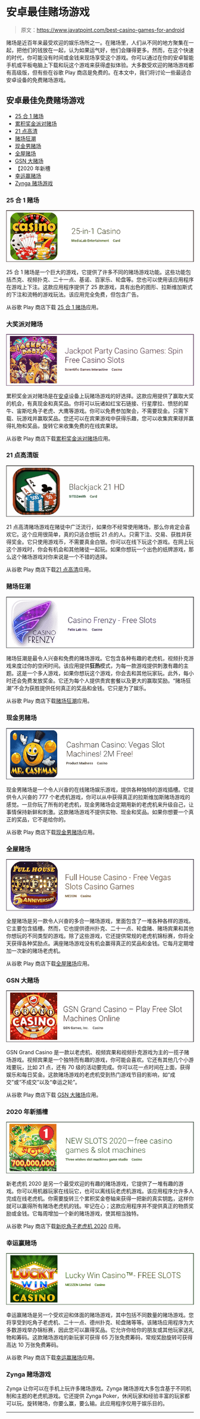 # 安卓最佳赌场游戏

> 原文：<https://www.javatpoint.com/best-casino-games-for-android>

赌场是近百年来最受欢迎的娱乐场所之一。在赌场里，人们从不同的地方聚集在一起，把他们的钱放在一起，认为如果运气好，他们会赚得更多。然而，在这个快速的时代，你可能没有时间或金钱来现场享受这个游戏。你可以通过在你的安卓智能手机或平板电脑上下载和玩这个游戏来获得虚拟体验。大多数受欢迎的赌场游戏都有高级版，但有些在谷歌 Play 商店是免费的。在本文中，我们将讨论一些最适合安卓设备的免费赌场游戏。

## 安卓最佳免费赌场游戏

*   [25 合 1 赌场](#25-in-1)
*   [累积奖金派对赌场](#Jackpot)
*   [21 点高清](#Blackjack)
*   [赌场狂潮](#Frenzy)
*   [现金男赌场](#Cashman)
*   [全屋赌场](#Full-House)
*   [GSN 大赌场](#GSN-Grand)
*   【2020 年新槽
*   [幸运赢赌场](#Lucky-Win)
*   [Zynga 赌场游戏](#Zynga)

### 25 合 1 赌场

![Best Casino Games for Android](img/dc5feafcd11bd29a07c316e7d6e35571.png)

25 合 1 赌场是一个巨大的游戏，它提供了许多不同的赌场游戏功能。这些功能包括杰克、视频扑克、二十一点、基诺、百家乐、轮盘等。您也可以使用该应用程序在游戏上下注。这款应用程序提供了 25 款游戏，具有出色的图形、拉斯维加斯式的下注和流畅的游戏玩法。该应用完全免费，但包含广告。

从谷歌 Play 商店下载 [25 合 1 赌场](https://play.google.com/store/apps/details?id=com.tljtek.casino)应用。

### 大奖派对赌场

![Best Casino Games for Android](img/3f090edf41e30e84fa7108c4290d8fe8.png)

累积奖金派对赌场是在[安卓](https://www.javatpoint.com/android-tutorial)设备上玩赌场游戏的好选择。这款应用提供了赢取大奖的机会，有真现金和真奖品。你将可以玩诸如红宝石链接、行星摩拉、愤怒的犀牛、宙斯吃角子老虎、大鹰等游戏。你可以免费参加聚会，不需要现金。只需下载、玩游戏并赢取奖品。您还可以在宾果游戏中获得乐趣，您可以收集宾果球并赢得礼物和奖品，旋转它来收集免费的在线宾果球。

从谷歌 Play 商店下载[累积奖金派对赌场](https://play.google.com/store/apps/details?id=com.williamsinteractive.jackpotparty)应用。

### 21 点高清版

![Best Casino Games for Android](img/1b1eee89d0cc793ba2c8aa8547d8c3f8.png)

21 点高清赌场游戏在赌徒中广泛流行，如果你不经常使用赌场，那么你肯定会喜欢它。这个应用很简单，真的只适合想玩 21 点的人。只需下注、交易、获胜并获得奖金。它只使用游戏币，不需要真金白银。你可以在线下玩这个游戏。在网上玩这个游戏时，你会有机会和其他赌徒一起玩。如果你想玩一个出色的纸牌游戏，那么这个赌场游戏对你来说是一个不错的选择。

从谷歌 Play 商店下载[21 点高清](https://play.google.com/store/apps/details?id=com.pandagasgdx.blackjack.android)应用。

### 赌场狂潮

![Best Casino Games for Android](img/dd60a3676b72c1f84fcd0a8d629a2e46.png)

赌场狂潮是最令人兴奋和免费的赌场游戏。它包含各种有趣的老虎机，视频扑克游戏来度过你的空闲时间。该应用提供**狂热**模式，为每一款游戏提供刺激有趣的主题。这是一个多人游戏，如果你想玩这个游戏，你会去和其他玩家玩。此外，每小时还会免费发放奖金。它还为每个人提供贵宾套餐以及更大的赢取奖励。“赌场狂潮”不会为获胜提供任何真正的奖品和金钱。它只是为了娱乐。

从谷歌 Play 商店下载[赌场狂潮](https://play.google.com/store/apps/details?id=com.rushmo.casinofrenzy)应用。

### 现金男赌场

![Best Casino Games for Android](img/a3fb6b90b35b6ceac7b5c45afeba288b.png)

现金男赌场是一个令人兴奋的在线赌场娱乐游戏，提供各种独特的游戏插槽。它提供令人兴奋的 777 个老虎机游戏，你可以从中获得真正的拉斯维加斯赌场游戏的感觉。一旦你玩了所有的老虎机，现金男赌场会定期用新的老虎机来升级自己，让事情保持新鲜和刺激。这款赌场游戏不提供实物、现金和奖品。如果你想要一个真正的奖品，它不是给你的。

从谷歌 Play 商店下载[现金男赌场](https://play.google.com/store/apps/details?id=com.productmadness.cashmancasino)应用。

### 全屋赌场

![Best Casino Games for Android](img/c231376a96dcb02ee6445d2290dcadfb.png)

全屋赌场是另一款令人兴奋的多合一赌场游戏，里面包含了一堆各种各样的游戏。它主要包含插槽。然而，它也提供德州扑克、二十一点、轮盘赌、赌场宾果和其他你想玩的不同类型的游戏。除了这些游戏，它还提供常规的老虎机锦标赛，你将全天获得各种奖励点。满座赌场游戏没有机会赢得真正的奖品和金钱。它每月定期增加一次新的赌场老虎机。

从谷歌 Play 商店下载[全屋赌场](https://play.google.com/store/apps/details?id=com.memoriki.fullhousecasino)应用。

### GSN 大赌场

![Best Casino Games for Android](img/3298282af1a85af0786afed17f6f9ca3.png)

GSN Grand Casino 是一款以老虎机、视频宾果和视频扑克游戏为主的一揽子赌场游戏。视频宾果是一个独特而有趣的游戏，你可能会喜欢。它还有其他几个小游戏要玩，比如 21 点，还有 70 级的活动要完成。你可以花一点时间在上面，获得娱乐和每日奖金。这款赌场游戏的老虎机受到热门游戏节目的影响，如“成交”或“不成交”以及“幸运之轮”。

从谷歌 Play 商店下载 [GSN 大赌场](https://play.google.com/store/apps/details?id=com.gsn.grandcasino)应用。

### 2020 年新插槽

![Best Casino Games for Android](img/f558ee2aaeaf01dc775f1110b4c36fe4.png)

新老虎机 2020 是另一个最受欢迎的有趣的赌场游戏，它提供了一堆有趣的游戏。你可以用机器玩家在线玩它，也可以离线玩老虎机游戏。该应用程序允许多人完成在线老虎机。你需要旋转三个累积奖金卷轴来获得一把新的真实钥匙，这样你就可以赢得所有赌场老虎机的钱。牢记在心；这款应用程序并不提供真正的物质奖励或金钱。它每周增加一个新的赌场游戏，使其相当独特。

从谷歌 Play 商店下载[新吃角子老虎机 2020](https://play.google.com/store/apps/details?id=com.slotslot.slot) 应用。

### 幸运赢赌场

![Best Casino Games for Android](img/52c732205487b9370c5c8a582c7cd2a1.png)

幸运赢赌场是另一个受欢迎和体面的赌场游戏，其中包括不同数量的赌场游戏。您将享受到吃角子老虎机、二十一点、德州扑克、轮盘赌等等。该赌场应用程序为大多数游戏举办锦标赛，因此您可以赢得奖品。它允许你给你的朋友或其他玩家送礼物和筹码。这款赌场游戏的新玩家可获得 65 万张免费筹码，常规奖励旋转可获得高达 10 万张免费筹码。

从谷歌 Play 商店下载[幸运赢赌场](https://play.google.com/store/apps/details?id=com.zentertain.bigcasino)应用。

### Zynga 赌场游戏

Zynga 让你可以在手机上玩许多赌场游戏。Zynga 赌场游戏大多包含基于不同机制和主题的老虎机游戏。它还提供 Zynga Poker，休闲玩家和经验丰富的玩家都可以玩。旋转赌场，你要么赢，要么输。此应用程序仅用于娱乐目的。

* * *